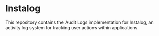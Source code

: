 # Instalog
 This repository contains the Audit Logs implementation for Instalog, an activity log system for tracking user actions within applications.